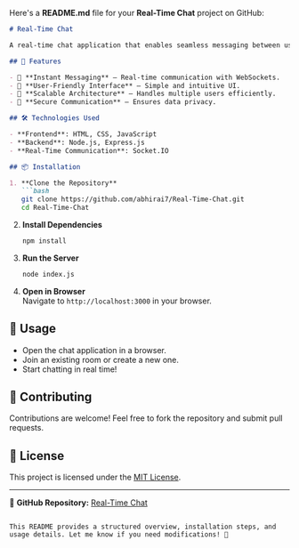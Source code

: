 Here's a **README.md** file for your **Real-Time Chat** project on GitHub:  

```markdown
# Real-Time Chat

A real-time chat application that enables seamless messaging between users. Built with modern web technologies, this project ensures instant communication with a user-friendly interface.

## 🚀 Features

- 🔹 **Instant Messaging** – Real-time communication with WebSockets.
- 🔹 **User-Friendly Interface** – Simple and intuitive UI.
- 🔹 **Scalable Architecture** – Handles multiple users efficiently.
- 🔹 **Secure Communication** – Ensures data privacy.

## 🛠️ Technologies Used

- **Frontend**: HTML, CSS, JavaScript  
- **Backend**: Node.js, Express.js  
- **Real-Time Communication**: Socket.IO  

## 📦 Installation

1. **Clone the Repository**  
   ```bash
   git clone https://github.com/abhirai7/Real-Time-Chat.git
   cd Real-Time-Chat
   ```

2. **Install Dependencies**  
   ```bash
   npm install
   ```

3. **Run the Server**  
   ```bash
   node index.js
   ```

4. **Open in Browser**  
   Navigate to `http://localhost:3000` in your browser.

## 📌 Usage

- Open the chat application in a browser.
- Join an existing room or create a new one.
- Start chatting in real time!

## 🤝 Contributing

Contributions are welcome! Feel free to fork the repository and submit pull requests.

## 📜 License

This project is licensed under the [MIT License](LICENSE).

---

🔗 **GitHub Repository:** [Real-Time Chat](https://github.com/abhirai7/Real-Time-Chat)
```

This README provides a structured overview, installation steps, and usage details. Let me know if you need modifications! 🚀